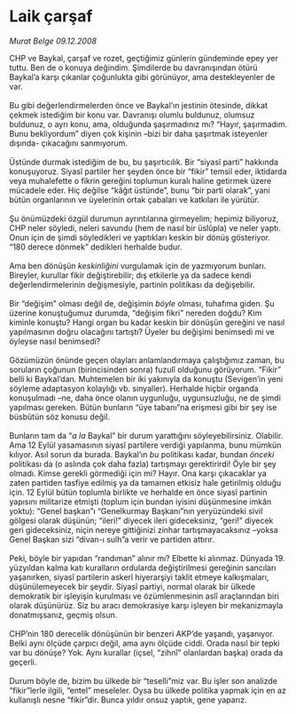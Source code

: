 # Laik çarşaf

*Murat Belge 09.12.2008*

<div class="taraf_structure_2col_1zq">
<div class="margen_n">



 <p>CHP ve Baykal, çarşaf ve rozet, geçtiğimiz günlerin gündeminde epey yer tuttu. Ben de o konuya değindim. Şimdilerde bu davranışından ötürü Baykal’a karşı çıkanlar çoğunlukta gibi görünüyor, ama destekleyenler de var. <br/><br/>Bu gibi değerlendirmelerden önce ve Baykal’ın jestinin ötesinde, dikkat çekmek istediğim bir konu var. Davranışı olumlu buldunuz, olumsuz buldunuz, o ayrı konu, ama, olduğunda şaşırmadınız mı? “Hayır, şaşırmadım. Bunu bekliyordum” diyen çok kişinin –bizi bir daha şaşırtmak isteyenler dışında- çıkacağını sanmıyorum. <br/><br/>Üstünde durmak istediğim de bu, bu şaşırtıcılık. Bir “siyasî parti” hakkında konuşuyoruz. Siyasî partiler her şeyden önce bir “fikir” temsil eder, iktidarda veya muhalefette o fikrin gereğini toplumun kuralı haline getirmek üzere mücadele eder. Hiç değilse “kâğıt üstünde”, bunu “bir parti olarak”, yani bütün organlarının ve üyelerinin ortak çabaları ve katkıları ile yürütür. <br/><br/>Şu önümüzdeki özgül durumun ayrıntılarına girmeyelim; hepimiz biliyoruz, CHP neler söyledi, neleri savundu (hem de nasıl bir üslûpla) ve neler yaptı. Onun için de şimdi söyledikleri ve yaptıkları keskin bir dönüş gösteriyor. “180 derece dönmek” dedikleri herhalde budur. <br/><br/>Ama ben dönüşün <i>keskinliğini</i> vurgulamak için de yazmıyorum bunları. Bireyler, kurullar fikir değiştirebilir; dış etkilerle ya da sadece kendi değerlendirmelerinin değişmesiyle, partinin politikası da değişebilir. <br/><br/>Bir “değişim” olması değil de, değişimin <i>böyle</i> olması, tuhafıma giden. Şu üzerine konuştuğumuz durumda, “değişim fikri” nereden doğdu? Kim kiminle konuştu? Hangi organ bu kadar keskin bir dönüşün gereğini ve nasıl yapılmasının doğru olacağını tartıştı? Üyeler bu değişimi benimsedi mi ve öyleyse nasıl benimsedi? <br/><br/>Gözümüzün önünde geçen olayları anlamlandırmaya çalıştığımız zaman, bu soruların çoğunun (birincisinden sonra) fuzulî olduğunu görüyorum. “Fikir” belli ki Baykal’dan. Muhtemelen bir iki yakınıyla da konuştu (Sevigen’in yeni söyleme adaptasyon kolaylığı vb. sinyaller). Herhalde hiçbir organda konuşulmadı –ne, daha önce olanın uygunluğu, uygunsuzluğu, ne de şimdi yapılması gereken. Bütün bunların “üye tabanı”na erişmesi gibi bir şey ise büsbütün söz konusu değil. <br/><br/>Bunların tam da “<i>a la</i> Baykal” bir durum yarattığını söyleyebilirsiniz. Olabilir. Ama 12 Eylül yasamasının siyasî partilere verdiği yapılanma, bunu mümkün kılıyor. Asıl sorun da burada. Baykal’ın <i>bu</i> politikası kadar, bundan <i>önceki</i> politikası da (o aslında çok daha fazla) tartışmayı gerektirirdi! Öyle bir şey olmadı. Kimse gerekli görmediği için mi? Hayır. Ona karşı çıkacaklar ya zaten partiden tasfiye edilmiş ya da tamamen etkisiz hale getirilmiş olduğu için. 12 Eylül bütün toplumla birlikte ve herhalde en önce siyasî partinin yapısını militarize etmişti (toplum için bundan iyisini düşünmesine imkân yoktu): “Genel başkan”ı “Genelkurmay Başkanı”nın yeryüzündeki sivil gölgesi olarak düşünün; “ileri!” diyecek ileri gideceksiniz, “geri!” diyecek geri gideceksiniz, niçin nereye gittiğinizi zinhar tartışmayacaksınız –yoksa Genel Başkan sizi “divan-ı sulh”a verir ve partiden attırır. <br/><br/>Peki, böyle bir yapıdan “randıman” alınır mı? Elbette ki alınmaz. Dünyada 19. yüzyıldan kalma katı kuralların ordularda değiştirilmesi gereğinin sancıları yaşanırken, siyasî partilerin askerî hiyerarşiyi taklit etmeye kalkışmaları, düşünülemeyecek bir şeydir. Siyasî partiyi, normal olarak bir ülkede demokratik bir işleyişin kurulması ve özümlenmesinin aslî araçlarından biri olarak düşünürüz. Siz bu aracı demokrasiye karşı işleyen bir mekanizmayla donatmışsanız, geçmiş olsun. <br/><br/>CHP’nin 180 derecelik dönüşünün bir benzeri AKP’de yaşandı, yaşanıyor. Belki aynı ölçüde çarpıcı değil, ama aynı ölçüde ciddi. Orada nasıl bir tepki var bu dönüşe? Yok. Aynı kurallar (içsel, “zihnî” olanlardan başka) orada da geçerli. <br/><br/>Durum böyle de, bizim bu ülkede bir “teselli”miz var. Bu işler son analizde “fikir”lerle ilgili, “entel” meseleler. Oysa bu ülkede politika yapmak için en az kullanışlı nesne “fikir”dir. Bunca yıldır onsuz yaptık, gene yaparız.</p>

<br/>


<div id="taraf_not">
</div>

</div>


</div>
